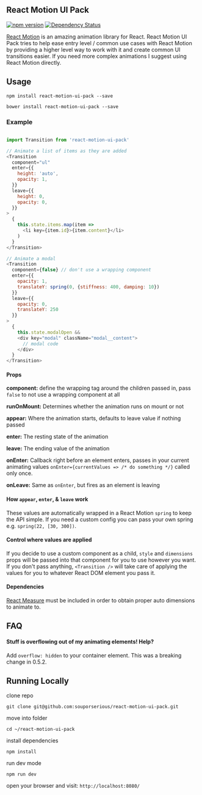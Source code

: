 ## React Motion UI Pack

[![npm version](https://badge.fury.io/js/react-motion-ui-pack.svg)](https://badge.fury.io/js/react-motion-ui-pack)
[![Dependency Status](https://david-dm.org/souporserious/react-motion-ui-pack.svg)](https://david-dm.org/souporserious/react-motion-ui-pack)

[React Motion](https://github.com/chenglou/react-motion) is an amazing animation library for React. React Motion UI Pack tries to help ease entry level / common use cases with React Motion by providing a higher level way to work with it and create common UI transitions easier. If you need more complex animations I suggest using React Motion directly.

## Usage

`npm install react-motion-ui-pack --save`

`bower install react-motion-ui-pack --save`

### Example

```js

import Transition from 'react-motion-ui-pack'

// Animate a list of items as they are added
<Transition
  component="ul"
  enter={{
    height: 'auto',
    opacity: 1,
  }}
  leave={{
    height: 0,
    opacity: 0,
  }}
>  
  {
    this.state.items.map(item =>
      <li key={item.id}>{item.content}</li>
    )
  }
</Transition>

// Animate a modal
<Transition
  component={false} // don't use a wrapping component
  enter={{
    opacity: 1,
    translateY: spring(0, {stiffness: 400, damping: 10})
  }}
  leave={{
    opacity: 0,
    translateY: 250
  }}
>
  {
    this.state.modalOpen &&
    <div key="modal" className="modal__content">
      // modal code
    </div>
  }
</Transition>
```

#### Props
**component:** define the wrapping tag around the children passed in, pass `false` to not use a wrapping component at all

**runOnMount:** Determines whether the animation runs on mount or not

**appear:** Where the animation starts, defaults to leave value if nothing passed

**enter:** The resting state of the animation

**leave:** The ending value of the animation

**onEnter:** Callback right before an element enters, passes in your current animating values `onEnter={currentValues => /* do something */}` called only once.

**onLeave:** Same as `onEnter`, but fires as an element is leaving

#### How `appear`, `enter`, & `leave` work
These values are automatically wrapped in a React Motion `spring` to keep the API simple. If you need a custom config you can pass your own spring e.g. `spring(22, [30, 300])`.

#### Control where values are applied
If you decide to use a custom component as a child, `style` and `dimensions` props will be passed into that component for you to use however you want. If you don't pass anything, `<Transition />` will take care of applying the values for you to whatever React DOM element you pass it.

#### Dependencies
[React Measure](https://github.com/souporserious/react-measure) must be included in order to obtain proper auto dimensions to animate to.

## FAQ 

#### Stuff is overflowing out of my animating elements! Help?

Add `overflow: hidden` to your container element. This was a breaking change in 0.5.2.

## Running Locally

clone repo

`git clone git@github.com:souporserious/react-motion-ui-pack.git`

move into folder

`cd ~/react-motion-ui-pack`

install dependencies

`npm install`

run dev mode

`npm run dev`

open your browser and visit: `http://localhost:8080/`

